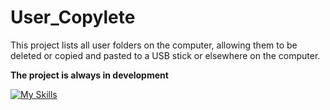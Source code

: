 # User_Copylete
This project lists all user folders on the computer, allowing them to be deleted or copied and pasted to a USB stick or elsewhere on the computer.

**The project is always in development**

[![My Skills](https://skillicons.dev/icons?i=cpp,idea,github&theme=light)](https://skillicons.dev)
